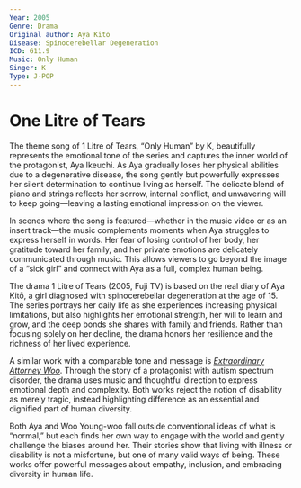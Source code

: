 ```yaml
---
Year: 2005
Genre: Drama
Original author: Aya Kito
Disease: Spinocerebellar Degeneration
ICD: G11.9
Music: Only Human
Singer: K
Type: J‑POP
---
```


# One Litre of Tears

The theme song of 1 Litre of Tears, “Only Human” by K, beautifully represents the emotional tone of the series and captures the inner world of the protagonist, Aya Ikeuchi. As Aya gradually loses her physical abilities due to a degenerative disease, the song gently but powerfully expresses her silent determination to continue living as herself. The delicate blend of piano and strings reflects her sorrow, internal conflict, and unwavering will to keep going—leaving a lasting emotional impression on the viewer.

In scenes where the song is featured—whether in the music video or as an insert track—the music complements moments when Aya struggles to express herself in words. Her fear of losing control of her body, her gratitude toward her family, and her private emotions are delicately communicated through music. This allows viewers to go beyond the image of a “sick girl” and connect with Aya as a full, complex human being.

The drama 1 Litre of Tears (2005, Fuji TV) is based on the real diary of Aya Kitō, a girl diagnosed with spinocerebellar degeneration at the age of 15. The series portrays her daily life as she experiences increasing physical limitations, but also highlights her emotional strength, her will to learn and grow, and the deep bonds she shares with family and friends. Rather than focusing solely on her decline, the drama honors her resilience and the richness of her lived experience.

A similar work with a comparable tone and message is [*Extraordinary Attorney Woo*](park_hyowon.md). Through the story of a protagonist with autism spectrum disorder, the drama uses music and thoughtful direction to express emotional depth and complexity. Both works reject the notion of disability as merely tragic, instead highlighting difference as an essential and dignified part of human diversity.

Both Aya and Woo Young-woo fall outside conventional ideas of what is “normal,” but each finds her own way to engage with the world and gently challenge the biases around her. Their stories show that living with illness or disability is not a misfortune, but one of many valid ways of being. These works offer powerful messages about empathy, inclusion, and embracing diversity in human life.
